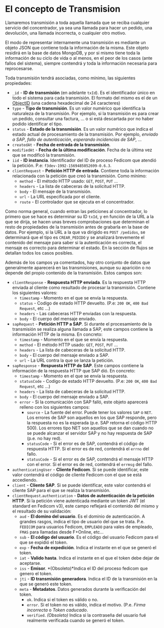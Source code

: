 # El concepto de **Transmision**

Llamaremos transmisión a toda aquella llamada que se reciba cualquier servicio del concentrador, ya sea una
llamada para hacer un pedido, una devolución, una llamada incorrecta, o cualquier otro motivo.

El modo de representar internamente una transmisión es mediante un objeto JSON que contiene toda la información
de la misma. Este objeto residirá en la base de datos MongoDB, y por si mismo tiene toda la información 
de su ciclo de vida o al menos, en el peor de los casos (ante fallos del sistema), siempre contendrá y toda la información necesaria
para reprocesarse.

Toda transmisión tendrá asociadas, como mínimo, las siguientes propiedades:

- `_id` - **ID de transmisión** (en adelante `txId`). Es el identificador único en todo el sistema para cada transmisión. El formato del mismo es el de un [ObjectID](https://docs.mongodb.com/manual/reference/method/ObjectId/) (una cadena hexadecimal de 24 caracteres) 
- `type` - **Tipo de transmisión**. Es un valor numérico que identifica la naturaleza de la transmisión. Por ejemplo, si la transmisión es para crear un pedido, consultar una factura, ... o si está descartada por no haber podido identificar el tipo.
- `status` - **Estado de la transmisión**. Es un valor numérico que indica el estado actual de procesamiento de la transmisión. Por ejemplo, _enviado a SAP_, _fallo de autenticación_, _esperando incidencias de SAP_, ...
- `createdAt` - **Fecha de entrada de la transmisión**.
- `modifiedAt` - **Fecha de la última modificación**. Fecha de la última vez que se modificó la transmisión.
- `iid` - **ID instancia**. Identificador del ID de proceso Fedicom que atendió la petición. P.e: `f3dev-1992-1569485052699-0.6.3`.
- `clientRequest` - **Petición HTTP de entrada**. Contiene toda la información relacionada con la petición que creó la transmisión. Como mínimo:
    - `method` - El método HTTP usado: `GET`, `POST`, `PUT` ...
    - `headers` - La lista de cabeceras de la solicitud HTTP.
    - `body` - El mensaje de la transmisión.
    - `url` - La URL especificada por el cliente.
    - `route` - El controlador que se ejecuta en el concentrador.


Como norma general, cuando entran las peticiones al concentrador, lo primero que se hace es determinar su ID `txId`, y en función
de la URL a la que se dirija, se hacen unas breves comprobaciones que determinan el resto de propiedades de la transmisión antes de 
grabarla en la base de datos. Por ejemplo, si la URL a la que va dirigido es `POST /pedidos`, se determinará que el tipo es `CREAR_PEDIDO` 
y se analizará brevemente el contenido del mensaje para saber si la autenticación es correcta, el mensaje es correcto para determinar el estado.
En la sección de flujos se detallan todos los casos posibles.

Además de los campos ya comentados, hay otro conjunto de datos que generalmente aparecerá en las transmisiones, aunque su aparición o no
depende del propio contenido de la transmisión. Estos campos son:

- `clientResponse` - **Respuesta HTTP enviada**. Es la respuesta HTTP enviada al cliente como resultado de procesar la transmisión. Contiene los siguientes valores:
    - `timestamp` - Momento en el que se envía la respuesta.
    - `status` - Codigo de estado HTTP devuelto. (P.e: `200 OK`, `400 Bad Request`, etc ...)
    - `headers` - Las cabeceras HTTP enviadas con la respuesta.
    - `body` - El cuerpo del mensaje enviado.
- `sapRequest` - **Petición HTTP a SAP**. Si durante el procesamiento de la transmisión se realiza alguna llamada a SAP, este campos contiene la información HTTP de la misma. En concreto:
    - `timestamp` - Momento en el que se envía la respuesta.
    - `method` - El método HTTP usado: `GET`, `POST`, `PUT` ...
    - `headers` - La lista de cabeceras de la solicitud HTTP.
    - `body` - El cuerpo del mensaje enviado a SAP.
    - `url` - La URL contra la que se lanza la petición.
- `sapResponse` - **Respuesta HTTP de SAP**. Este campos contiene la información de la respuesta HTTP que SAP dió. En concreto:
    - `timestamp` - Momento en el que se envía la respuesta.
    - `statusCode` - Codigo de estado HTTP devuelto. (P.e: `200 OK`, `400 Bad Request`, etc ...)
    - `headers` - La lista de cabeceras de la solicitud HTTP.
    - `body` - El cuerpo del mensaje enviado a SAP.
    - `error` - Si la comunicación con SAP falló, este objeto aparecerá relleno con los siguientes campos:
        - `source` - La fuente del error. Puede tener los valores `SAP` o `NET`. Los errores de SAP son aquellos en los que SAP responde, pero la respuesta no es la esperada (p.e. SAP retorna el código HTTP 500). Los errores tipo NET son aquellos que se dan cuando no se puede alcanzar el servidor SAP y no hay respuesta de SAP (p.e. no hay red).
        - `statusCode` - Si el error es de SAP, contendrá el código de respuesta HTTP. Si el error es de red, contendrá el `errno` del fallo.
        - `statusCode` - Si el error es de SAP, contendrá el mensaje HTTP con el error. Si el error es de red, contendrá el `errmsg` del fallo.
- `authenticatingUser` - **Cliente Fedicom**. Si se puede identificar, este valor contendrá el código de cliente Fedicom con el que se está accediendo.
- `client` - **Cliente SAP**. Si se puede identificar, este valor contendrá el cliente SAP para el que se realiza la transmisión.
- `clientRequest`.`authentication` - **Datos de autenticación de la petición HTTP**. Si la petición viene autenticada mediante un token JWT (el standard en Fedicom v3), este campo reflejará el contenido del mismo y el resultado de su validación:
    - `aud` - **El domino del usuario**. Es el dominio de autenticación. A grandes rasgos, indica el tipo de usuario del que se trata. P.e. `FEDICOM` para usuarios Fedicom, `EMPLEADO` para vales de empleado, `FMAS` para llamadas desde F+Online, etc...
    - `sub` - **El código del usuario**. Es el código del usuario Fedicom para el que se expidió el token.
    - `exp` - **Fecha de expedición**. Indica el instante en el que se generó el token.
    - `iat` - **Valido hasta**. Indica el instante en el que el token debe dejar de aceptarse.
    - `iss` - **Emisor**. *(Obsoleto)*Indica el ID del proceso fedicom que genero el token.
    - `jti` - **ID transmisión generadora**. Indica el ID de la transmisión en la que se generó este token.
    - `meta` - **Metadatos**. Datos generados durante la verificación del token.
        - `ok`. Indica si el token es válido o no.
        - `error`. Si el token no es válido, indica el motivo. (P.e. _Firma incorrecta_ o _Token caducado_.
        - `verified`. *(Obsoleto)* Indica si la contraseña del usuario fué realmente verificada cuando se generó el token.


        
